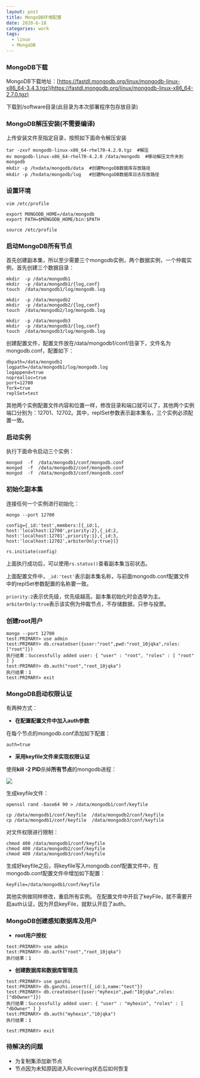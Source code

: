 ```yaml
---
layout: post
title: MongoDB环境配置
date: 2020-6-18
categories: work
tags: 
  - linux
  - MongoDB
---
```


### MongoDB下载

MongoDB下载地址：[https://fastdl.mongodb.org/linux/mongodb-linux-x86_64-3.4.3.tgz](https://fastdl.mongodb.org/linux/mongodb-linux-x86_64-2.7.0.tgz) 

下载到/software目录(此目录为本次部署程序包存放目录)

### MongoDB解压安装(不需要编译)

上传安装文件至指定目录，按照如下面命令解压安装

```shell
tar -zxvf mongodb-linux-x86_64-rhel70-4.2.0.tgz  #解压
mv mongodb-linux-x86_64-rhel70-4.2.0 /data/mongodb  #移动解压文件夹到mongodb
mkdir -p /hxdata/mongodb/data  #创建MongoDB数据库存放路径
mkdir -p /hxdata/mongodb/log   #创建MongoDB数据库日志存放路径
```

### 设置环境

```shell
vim /etc/profile

export MONGODB_HOME=/data/mongodb
export PATH=$MONGODB_HOME/bin:$PATH

source /etc/profile
```

### 启动MongoDB所有节点

首先创建副本集，所以至少需要三个mongodb实例，两个数据实例，一个仲裁实例，首先创建三个数据目录：

```linux
mkdir  -p /data/mongodb1
mkdir  -p /data/mongodb1/{log,conf}
touch  /data/mongodb1/log/mongodb.log

mkdir  -p /data/mongodb2
mkdir  -p /data/mongodb2/{log,conf}
touch  /data/mongodb2/log/mongodb.log

mkdir  -p /data/mongodb3
mkdir  -p /data/mongodb3/{log,conf}
touch  /data/mongodb3/log/mongodb.log
```

创建配置文件，配置文件放在/data/mongodb1/conf/目录下，文件名为mongodb.conf，配置如下：

```
dbpath=/data/mongodb1
logpath=/data/mongodb1/log/mongodb.log
logappend=true
noprealloc=true
port=12700
fork=true
replSet=test
```

其他两个实例配置文件内容和位置一样，修改目录和端口就可以了，其他两个实例端口分别为：12701、12702。其中，replSet参数表示副本集名，三个实例必须配置一致。

### 启动实例

执行下面命令启动三个实例：

```linux
mongod  -f  /data/mongodb1/conf/mongodb.conf
mongod  -f  /data/mongodb2/conf/mongodb.conf
mongod  -f  /data/mongodb3/conf/mongodb.conf
```

### 初始化副本集

连接任何一个实例进行初始化：

```linux
mongo --port 12700

config={_id:'test',members:[{_id:1, host:'localhost:12700',priority:2},{_id:2, host:'localhost:12701',priority:1},{_id:3, host:'localhost:12702',arbiterOnly:true}]}

rs.initiate(config)
```

上面执行成功后，可以使用`rs.status()`查看副本集当前状态。

上面配置文件中，`_id:'test'`表示副本集名称，与前面mongodb.conf配置文件中的replSet参数配置的名称要一致。

`priority:2`表示优先级，优先级越高，副本集初始化时会选举为主。`arbiterOnly:true`表示该实例为仲裁节点，不存储数据，只参与投票。

###  创建root用户

```
mongo --port 12700          
test:PRIMARY> use admin
test:PRIMARY> db.createUser({user:"root",pwd:"root_10jqka",roles:["root"]})
执行结果：Successfully added user: { "user" : "root", "roles" : [ "root" ] }
test:PRIMARY> db.auth("root","root_10jqka")
执行结果：1
test:PRIMARY> exit
```

### MongoDB启动权限认证

有两种方式：

- **在配置配置文件中加入auth参数**

在每个节点的mongodb.conf添加如下配置：

```
auth=true
```

- **采用keyfile文件来实现权限认证**

使用**kill -2 PID**杀掉**所有节点**的mongodb进程：

![](http://m.qpic.cn/psc?/V148DVWB3fRuPX/.2zjIxUMH7Q2WFRfFWg99P1d8Bn5vw8INCBh.xXB8xx2Z*ninJu2sC*SG2g38SOyhJ.zvHmjMQnISOQtLE4n.Q!!/b&bo=DARMAQAAAAADB2c!&rf=viewer_4)

生成keyfile文件：

```
openssl rand -base64 90 > /data/mongodb1/conf/keyfile

cp /data/mongodb1/conf/keyfile  /data/mongodb2/conf/keyfile
cp /data/mongodb1/conf/keyfile  /data/mongodb3/conf/keyfile
```

对文件权限进行限制：

```
chmod 400 /data/mongodb1/conf/keyfile
chmod 400 /data/mongodb2/conf/keyfile
chmod 400 /data/mongodb3/conf/keyfile
```

生成好keyfile之后，将keyfile写入mongodb.conf配置文件中，在mongodb.conf配置文件中增加如下配置：

```
keyFile=/data/mongodb1/conf/keyfile
```

其他实例做同样修改，重启所有实例。
在配置文件中开启了keyFile，就不需要开启auth认证，因为开启keyFile，就默认开启了auth。

### MongoDB创建感知数据库及用户

- **root用户授权**

```
test:PRIMARY> use admin
test:PRIMARY> db.auth("root","root_10jqka")
执行结果：1
```

- **创建数据库和数据库管理员**

```
test:PRIMARY> use ganzhi
test:PRIMARY> db.ganzhi.insert({_id:1,name:"test"})
test:PRIMARY> db.createUser({user:"myhexin",pwd:"10jqka",roles:["dbOwner"]})
执行结果：Successfully added user: { "user" : "myhexin", "roles" : [ "dbOwner" ] }
test:PRIMARY> db.auth("myhexin","10jqka")
执行结果：1

test:PRIMARY> exit
```

### 待解决的问题

- 为复制集添加新节点
- 节点因为未知原因进入Rcovering状态后如何恢复
